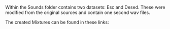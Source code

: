 Within the Sounds folder contains two datasets: Esc and Desed. These were modified from the original sources and contain one second wav files. 

The created Mixtures can be found in these links:
